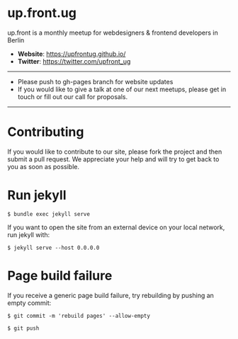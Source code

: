 # up.front.ug

up.front is a monthly meetup
for webdesigners & frontend developers in Berlin

* **Website**: https://upfrontug.github.io/
* **Twitter**: https://twitter.com/upfront_ug

---

 - Please push to gh-pages branch for website updates
 - If you would like to give a talk at one of our next meetups, please get in touch or fill out our call for proposals.

---

# Contributing

If you would like to contribute to our site, please fork the project and then submit a pull request. We appreciate your help and will try to get back to you as soon as possible.

# Run jekyll

`$ bundle exec jekyll serve`

If you want to open the site from an external device on your local network, run jekyll with:

`$ jekyll serve --host 0.0.0.0`


# Page build failure

If you receive a generic page build failure, try rebuilding by pushing an empty commit:

`$ git commit -m 'rebuild pages' --allow-empty`

`$ git push`

